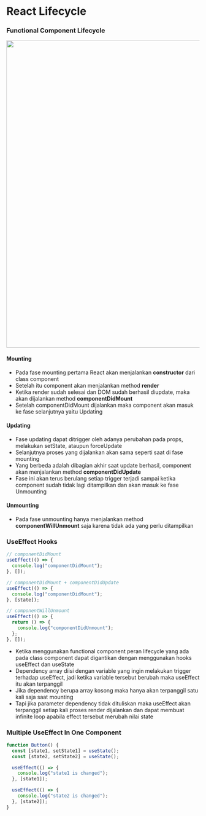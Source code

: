# React Lifecycle

### Functional Component Lifecycle

<img src="https://projects.wojtekmaj.pl/react-lifecycle-methods-diagram/ogimage.png" width="800">

#### Mounting

- Pada fase mounting pertama React akan menjalankan **constructor** dari class component
- Setelah itu component akan menjalankan method **render**
- Ketika render sudah selesai dan DOM sudah berhasil diupdate, maka akan dijalankan method **componentDidMount**
- Setelah componentDidMount dijalankan maka component akan masuk ke fase selanjutnya yaitu Updating

#### Updating

- Fase updating dapat ditrigger oleh adanya perubahan pada props, melakukan setState, ataupun forceUpdate
- Selanjutnya proses yang dijalankan akan sama seperti saat di fase mounting
- Yang berbeda adalah dibagian akhir saat update berhasil, component akan menjalankan method **componentDidUpdate**
- Fase ini akan terus berulang setiap trigger terjadi sampai ketika component sudah tidak lagi ditampilkan dan akan
  masuk ke fase Unmounting

#### Unmounting

- Pada fase unmounting hanya menjalankan method **componentWillUnmount** saja karena tidak ada yang perlu
  ditampilkan

### UseEffect Hooks

```jsx
// componentDidMount
useEffect(() => {
  console.log("componentDidMount");
}, []);

// componentDidMount + componentDidUpdate
useEffect(() => {
  console.log("componentDidMount");
}, [state]);

// componentWillUnmount
useEffect(() => {
  return () => {
    console.log("componentDidUnmount");
  };
}, []);
```

- Ketika menggunakan functional component peran lifecycle yang ada pada class component dapat digantikan dengan
  menggunakan hooks useEffect dan useState
- Dependency array diisi dengan variable yang ingin melakukan trigger terhadap useEffect, jadi ketika variable
  tersebut berubah maka useEffect itu akan terpanggil
- Jika dependency berupa array kosong maka hanya akan terpanggil satu kali saja saat mounting
- Tapi jika parameter dependency tidak dituliskan maka useEffect akan terpanggil setiap kali proses render
  dijalankan dan dapat membuat infinite loop apabila effect tersebut merubah nilai state

### Multiple UseEffect In One Component

```jsx
function Button() {
  const [state1, setState1] = useState();
  const [state2, setState2] = useState();

  useEffect(() => {
    console.log("state1 is changed");
  }, [state1]);

  useEffect(() => {
    console.log("state2 is changed");
  }, [state2]);
}
```
